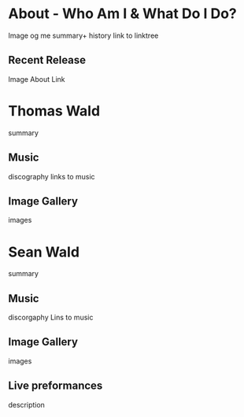 # About - Who Am I & What Do I Do?
Image og me
summary+ history
link to linktree
## Recent Release
Image
About
Link
# Thomas Wald
summary
## Music
discography
links to music
## Image Gallery
images
# Sean Wald
summary
## Music
discorgaphy
Lins to music
## Image Gallery
images
## Live preformances
description
